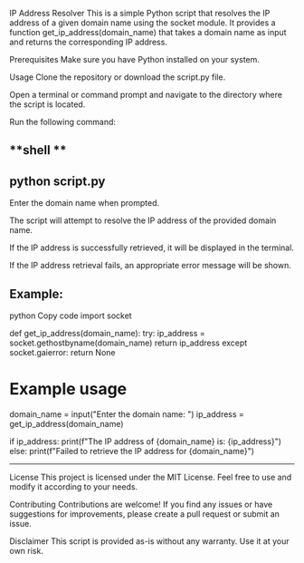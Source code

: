 IP Address Resolver
This is a simple Python script that resolves the IP address of a given domain name using the socket module. It provides a function get_ip_address(domain_name) that takes a domain name as input and returns the corresponding IP address.

Prerequisites
Make sure you have Python installed on your system.

Usage
Clone the repository or download the script.py file.

Open a terminal or command prompt and navigate to the directory where the script is located.

Run the following command:

**shell **
----------------------------------------------------------------
python script.py
----------------------------------------------------------------
Enter the domain name when prompted.

The script will attempt to resolve the IP address of the provided domain name.

If the IP address is successfully retrieved, it will be displayed in the terminal.

If the IP address retrieval fails, an appropriate error message will be shown.

**Example:**
----------------------------------------------------------------
python
Copy code
import socket

def get_ip_address(domain_name):
    try:
        ip_address = socket.gethostbyname(domain_name)
        return ip_address
    except socket.gaierror:
        return None

# Example usage
domain_name = input("Enter the domain name: ")
ip_address = get_ip_address(domain_name)

if ip_address:
    print(f"The IP address of {domain_name} is: {ip_address}")
else:
    print(f"Failed to retrieve the IP address for {domain_name}")
    
-------------------------------------------------------------------
License
This project is licensed under the MIT License. Feel free to use and modify it according to your needs.

Contributing
Contributions are welcome! If you find any issues or have suggestions for improvements, please create a pull request or submit an issue.

Disclaimer
This script is provided as-is without any warranty. Use it at your own risk.
